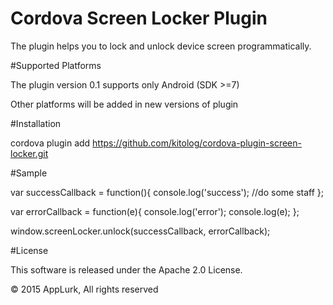# Cordova Screen Locker Plugin
The plugin helps you to lock and unlock device screen programmatically.

#Supported Platforms

The plugin version 0.1 supports only 
Android (SDK >=7)

Other platforms will be added in new versions of plugin

#Installation

cordova plugin add https://github.com/kitolog/cordova-plugin-screen-locker.git


#Sample

var successCallback = function(){
  console.log('success');
  //do some staff
};

var errorCallback = function(e){
  console.log('error');
  console.log(e);
};

window.screenLocker.unlock(successCallback, errorCallback);

#License

This software is released under the Apache 2.0 License.

© 2015 AppLurk, All rights reserved
